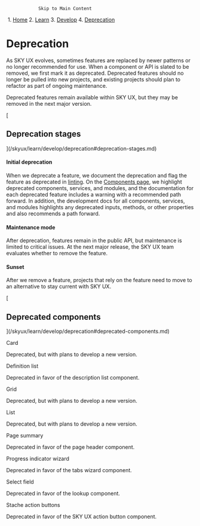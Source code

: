                 Skip to Main Content

 1.  [Home](/skyux/)
2.  [Learn](/skyux/learn.md)
3.  [Develop](/skyux/learn/develop.md)
4.  [Deprecation](/skyux/learn/develop/deprecation.md)

Deprecation
===========

As SKY UX evolves, sometimes features are replaced by newer patterns or no longer recommended for use. When a component or API is slated to be removed, we first mark it as deprecated. Deprecated features should no longer be pulled into new projects, and existing projects should plan to refactor as part of ongoing maintenance.

Deprecated features remain available within SKY UX, but they may be removed in the next major version.

[

Deprecation stages
------------------

](/skyux/learn/develop/deprecation#deprecation-stages.md)

#### Initial deprecation

When we deprecate a feature, we document the deprecation and flag the feature as deprecated in [linting](/skyux/learn/develop/linting.md). On the [Components page](/skyux/components.md), we highlight deprecated components, services, and modules, and the documentation for each deprecated feature includes a warning with a recommended path forward. In addition, the development docs for all components, services, and modules highlights any deprecated inputs, methods, or other properties and also recommends a path forward.

#### Maintenance mode

After deprecation, features remain in the public API, but maintenance is limited to critical issues. At the next major release, the SKY UX team evaluates whether to remove the feature.

#### Sunset

After we remove a feature, projects that rely on the feature need to move to an alternative to stay current with SKY UX.

[

Deprecated components
---------------------

](/skyux/learn/develop/deprecation#deprecated-components.md)

Card

Deprecated, but with plans to develop a new version.

Definition list

Deprecated in favor of the description list component.

Grid

Deprecated, but with plans to develop a new version.

List

Deprecated, but with plans to develop a new version.

Page summary

Deprecated in favor of the page header component.

Progress indicator wizard

Deprecated in favor of the tabs wizard component.

Select field

Deprecated in favor of the lookup component.

Stache action buttons

Deprecated in favor of the SKY UX action button component.